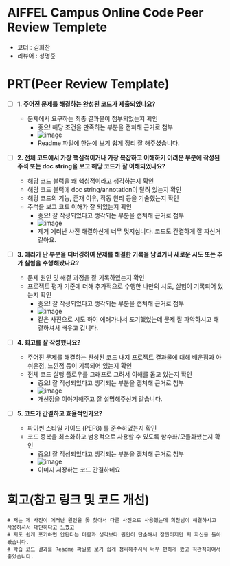 # AIFFEL Campus Online Code Peer Review Templete
- 코더 : 김희찬
- 리뷰어 : 성명준


# PRT(Peer Review Template)
- [ ]  **1. 주어진 문제를 해결하는 완성된 코드가 제출되었나요?**
    - 문제에서 요구하는 최종 결과물이 첨부되었는지 확인
        - 중요! 해당 조건을 만족하는 부분을 캡쳐해 근거로 첨부
        - ![image](https://github.com/user-attachments/assets/303a7863-ad36-4044-a7ac-a1b05cada732)
        - Readme 파일에 한눈에 보기 쉽게 정리 잘 해주셨습니다. 

- [ ]  **2. 전체 코드에서 가장 핵심적이거나 가장 복잡하고 이해하기 어려운 부분에 작성된 
주석 또는 doc string을 보고 해당 코드가 잘 이해되었나요?**
    - 해당 코드 블럭을 왜 핵심적이라고 생각하는지 확인
    - 해당 코드 블럭에 doc string/annotation이 달려 있는지 확인
    - 해당 코드의 기능, 존재 이유, 작동 원리 등을 기술했는지 확인
    - 주석을 보고 코드 이해가 잘 되었는지 확인
        - 중요! 잘 작성되었다고 생각되는 부분을 캡쳐해 근거로 첨부
        - ![image](https://github.com/user-attachments/assets/6bd67f03-9137-4b90-9cdf-7ba0dd1db333)
        - 제거 에러난 사진 해결하신게 너무 멋지십니다. 코드도 간결하게 잘 짜신거 같아요.
        
- [ ]  **3. 에러가 난 부분을 디버깅하여 문제를 해결한 기록을 남겼거나
새로운 시도 또는 추가 실험을 수행해봤나요?**
    - 문제 원인 및 해결 과정을 잘 기록하였는지 확인
    - 프로젝트 평가 기준에 더해 추가적으로 수행한 나만의 시도, 
    실험이 기록되어 있는지 확인
        - 중요! 잘 작성되었다고 생각되는 부분을 캡쳐해 근거로 첨부
        - ![image](https://github.com/user-attachments/assets/785bac45-caf6-4861-9c43-d80110117530)
        - 같은 사진으로 시도 하여 에러가나서 포기했었는데 문제 잘 파악하시고 해결하셔서 배우고 갑니다.
       
- [ ]  **4. 회고를 잘 작성했나요?**
    - 주어진 문제를 해결하는 완성된 코드 내지 프로젝트 결과물에 대해
    배운점과 아쉬운점, 느낀점 등이 기록되어 있는지 확인
    - 전체 코드 실행 플로우를 그래프로 그려서 이해를 돕고 있는지 확인
        - 중요! 잘 작성되었다고 생각되는 부분을 캡쳐해 근거로 첨부
        - ![image](https://github.com/user-attachments/assets/76baf82b-2fa7-4b4a-b7b8-a41ccf3a7e95)
        - 개선점을 이야기해주고 잘 설명해주신거 같습니다.
          
- [ ]  **5. 코드가 간결하고 효율적인가요?**
    - 파이썬 스타일 가이드 (PEP8) 를 준수하였는지 확인
    - 코드 중복을 최소화하고 범용적으로 사용할 수 있도록 함수화/모듈화했는지 확인
        - 중요! 잘 작성되었다고 생각되는 부분을 캡쳐해 근거로 첨부
        - ![image](https://github.com/user-attachments/assets/f478c6b8-7b58-4258-ba5c-991c21e63935)
        - 이미지 저장하는 코드 간결하네요

# 회고(참고 링크 및 코드 개선)
```
# 저는 제 사진이 에러난 원인을 못 찾아서 다른 사진으로 사용했는데 희찬님이 해결하시고 사용하셔서 대단하다고 느꼈고 
# 저도 쉽게 포기하면 안된다는 마음과 생각보다 원인이 단순해서 잠깐이지만 저 자신을 돌아봤습니다.
# 학습 코드 결과를 Readme 파일로 보기 쉽게 정리해주셔서 너무 편하게 봤고 직관적이여서 좋았습니다.
```
